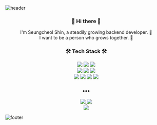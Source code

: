 ![header](https://capsule-render.vercel.app/api?type=waving&color=gradient&height=200&section=header&text=Seung%20Cheol's%20GitHub&fontSize=30)

<!--
**sc0116/sc0116** is a ✨ _special_ ✨ repository because its `README.md` (this file) appears on your GitHub profile.

Here are some ideas to get you started:

- 🔭 I’m currently working on ...
- 🌱 I’m currently learning ...
- 👯 I’m looking to collaborate on ...
- 🤔 I’m looking for help with ...
- 💬 Ask me about ...
- 📫 How to reach me: ...
- 😄 Pronouns: ...
- ⚡ Fun fact: ...
-->

<h3 align="center">👋 Hi there 👋</h3>
<p align="center">
I'm Seungcheol Shin, a steadily growing backend developer. 🌱 <br>
I want to be a person who grows together. 🌳
</p>

<h3 align="center">🛠 Tech Stack 🛠</h3>
<p align="center">
  <img src="https://img.shields.io/badge/Java-007396?style=flat&logo=Java&logoColor=white"/>
  <img src="https://img.shields.io/badge/JavaScript-F7DF1E?style=flat&logo=JavaScript&logoColor=white"/> 
  <img src="https://img.shields.io/badge/Python-3776AB?style=flat&logo=Python&logoColor=white"/>
  <br>
  <img src="https://img.shields.io/badge/Spring-6DB33F?style=flat&logo=Spring&logoColor=white"/>
  <img src="https://img.shields.io/badge/Spring Boot-6DB33F?style=flat&logo=Spring Boot&logoColor=white"/>
  <img src="https://img.shields.io/badge/Spring Security-6DB33F?style=flat&logo=Spring Security&logoColor=white"/>
  <br>
  <img src="https://img.shields.io/badge/MySQL-4479A1?style=flat&logo=MySQL&logoColor=white"/>
  <img src="https://img.shields.io/badge/MariaDB-003545?style=flat&logo=MariaDB&logoColor=white"/>
  <img src="https://img.shields.io/badge/GitHub-181717?style=flat&logo=GitHub&logoColor=white"/>
  <img src="https://img.shields.io/badge/Git-F05032?style=flat&logo=Git&logoColor=white"/>
</p>

<h3 align="center">•••</h3>
<p align="center">
  <a href="https://velog.io/@sc_shin">
    <img src="https://img.shields.io/badge/Tech%20Blog-11B48A?style=flat&logo=Vimeo&logoColor=white&link=https://velog.io/@sc_shin"/>
  </a>
  <a href="mailto:ssc6839@gmail.com">
    <img src="https://img.shields.io/badge/Gmail-EA4335?style=flat&logo=Gmail&logoColor=white&link=mailto:ssc6839@gmail.com"/>
  </a>
  <br>
  <a href="https://hits.seeyoufarm.com">
    <img src="https://hits.seeyoufarm.com/api/count/incr/badge.svg?url=https%3A%2F%2Fgithub.com%2Fsc0116&count_bg=%2379C83D&title_bg=%23555555&icon=&icon_color=%23E7E7E7&title=VISIT&edge_flat=false"/>
  </a>
</p>

![footer](https://capsule-render.vercel.app/api?type=waving&color=gradient&height=200&section=footer)

